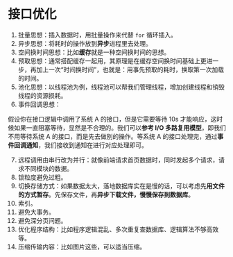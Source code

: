 # 接口优化

1. 批量思想：插入数据时，用批量操作来代替 `for` 循环插入。
2. 异步思想：将耗时的操作放到**异步**进程里去处理。
3. 空间换时间思想：比如**缓存**就是一种空间换时间的思想。
4. 预取思想：通常搭配缓存一起用，其原理是在缓存空间换时间基础上更进一步，再加上一次“时间换时间”，也就是：用事先预取的耗时，换取第一次加载的时间。
5. 池化思想：以线程池为例，线程池可以帮我们管理线程，增加创建线程和销毁线程的资源损耗。
6. 事件回调思想：

假设你在接口逻辑中调用了系统 A 的接口，但是它需要等待 10s 才能响应，这时候如果一直阻塞等待，显然是不合理的。我们可以**参考 I/O 多路复用模型**，即我们不用等待系统 A 的接口，而是先去做别的操作。等系统 A 的接口处理完，通过**事件回调通知**，我们接收到通知在进行对应处理即可。

7. 远程调用由串行改为并行：就像前端请求首页数据时，同时发起多个请求，请求不同模块的数据。
8. 锁粒度避免过粗。
9. 切换存储方式：如果数据太大，落地数据库实在是慢的话，可以考虑先**用文件的方式暂存**。先保存文件，再**异步下载文件，慢慢保存到数据库**。
10. 索引。
11. 避免大事务。
12. 避免深分页问题。
13. 优化程序结构：比如程序逻辑混乱、多次重复查数据库、逻辑算法不够高效等。
14. 压缩传输内容：比如图片这些，可以适当压缩。
